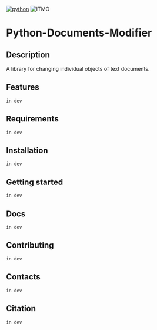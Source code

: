 [![python](https://badgen.net/badge/python/3.9|3.10|3.11/blue?icon=python)](https://www.python.org/)
![ITMO](https://raw.githubusercontent.com/aimclub/open-source-ops/43bb283758b43d75ec1df0a6bb4ae3eb20066323/badges/ITMO_badge_rus.svg)

# Python-Documents-Modifier

## Description
A library for changing individual objects of text documents.

## Features
```in dev```

## Requirements
```in dev```

## Installation
```in dev```

## Getting started
```in dev```

## Docs
```in dev```

## Contributing
```in dev```

## Contacts
```in dev```

## Citation
```in dev```